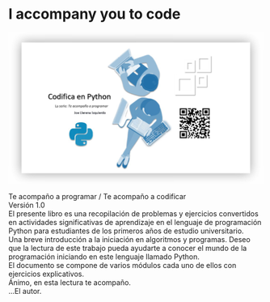 # I accompany you to code
![Imagen](https://github.com/joellerena/I_accompany_you_to_code/blob/master/images/cep1.jpg)

Te acompaño a programar / Te acompaño a codificar <br>
Versión 1.0<br>
El presente libro es una recopilación de problemas y ejercicios convertidos en actividades significativas de aprendizaje en el lenguaje de programación Python para estudiantes de los primeros años de estudio universitario.<br>
Una breve introducción a la iniciación en algoritmos y programas. Deseo que la lectura de este trabajo pueda ayudarte a conocer el mundo de la programación iniciando en este lenguaje llamado Python.<br>
El documento se compone de varios módulos cada uno de ellos con ejercicios explicativos.<br>
Ánimo, en esta lectura te acompaño.<br>
...El autor.
